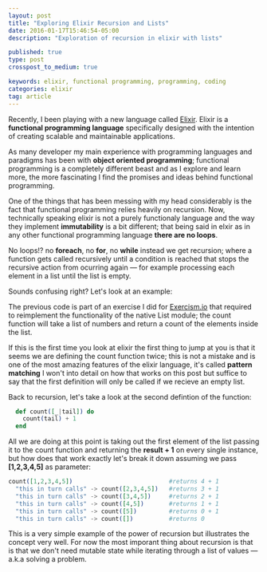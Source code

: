 ```yaml
---
layout: post
title: "Exploring Elixir Recursion and Lists"
date: 2016-01-17T15:46:54-05:00
description: "Exploration of recursion in elixir with lists"

published: true
type: post
crosspost_to_medium: true

keywords: elixir, functional programming, programming, coding
categories: elixir
tag: article
---
```


Recently, I been playing with a new language called [Elixir](http://elixir-lang.org/). Elixir is a **functional programming language** specifically designed with the intention of creating scalable and maintainable applications. 

As many developer my main experience with programming languages and paradigms has been with **object oriented programming**; functional programming is a completely different beast and as I explore and learn more, the more fascinating I find the promises and ideas behind functional programming.

One of the things that has been messing with my head considerably is the fact that functional programming relies heavily on recursion. Now, technically speaking elixir is not a purely functionaly language and the way they implement **immutability** is a bit different; that being said in elxir as in any other functional programming language **there are no loops**. 

No loops!? no **foreach**, no **for**, no **while** instead we get recursion; where a function gets called recursively until a condition is reached that stops the recursive action from ocurring again — for example processing each element in a list until the list is empty. 

Sounds confusing right? Let's look at an example: 

<script src="https://gist.github.com/amacgregor/93b23d7260b62a0b72e5.js"></script>

The previous code is part of an exercise I did for [Exercism.io](http://exercism.io) that required to reimplement the functionality of the native List module; the count function will take a list of numbers and return a count of the elements inside the list.

If this is the first time you look at elixir the first thing to jump at you is that it seems we are defining the count function twice; this is not a mistake and is one of the most amazing features of the elixir language, it's called **pattern matching** I won't into detail on how that works on this post but suffice to say that the first definition will only be called if we recieve an empty list.

Back to recursion, let's take a look at the second defintion of the function:

```elixir
  def count([_|tail]) do
    count(tail) + 1
  end
```

All we are doing at this point is taking out the first element of the list passing it to the count function and returning the **result + 1** on every single instance, but how does that work exactly let's break it down assuming we pass **[1,2,3,4,5]** as parameter:

```elixir
count([1,2,3,4,5])                           #returns 4 + 1
  "this in turn calls" -> count([2,3,4,5])   #returns 3 + 1 
  "this in turn calls" -> count([3,4,5])     #returns 2 + 1
  "this in turn calls" -> count([4,5])       #returns 1 + 1
  "this in turn calls" -> count([5])         #returns 0 + 1
  "this in turn calls" -> count([])          #returns 0
```

This is a very simple example of the power of recursion but illustrates the concept very well. For now the most imporant thing about recursion is that is that we don't need mutable state while iterating through a list of values — a.k.a solving a problem.
